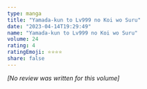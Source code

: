 ```yaml
---
type: manga
title: "Yamada-kun to Lv999 no Koi wo Suru"
date: "2023-04-14T19:29:49"
name: "Yamada-kun to Lv999 no Koi wo Suru"
volume: 24
rating: 4
ratingEmoji: ⭐️⭐️⭐️⭐️
share: false
---
```


*[No review was written for this volume]*
